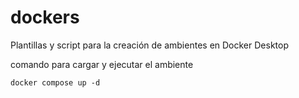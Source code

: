 # dockers
Plantillas y script para la creación de ambientes en Docker Desktop

comando para cargar y ejecutar el ambiente 

`docker compose up -d`
